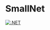 # SmallNet

[![.NET](https://github.com/Small-NET/SmallNet/actions/workflows/dotnet.yml/badge.svg?branch=master)](https://github.com/Small-NET/SmallNet/actions/workflows/dotnet.yml)
